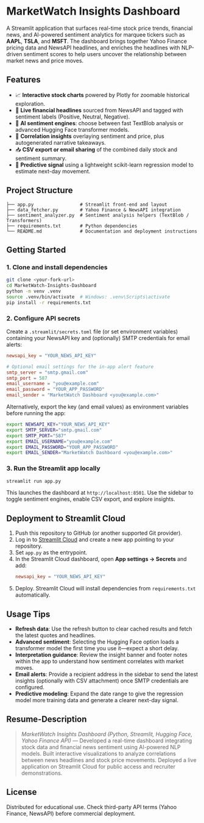 # MarketWatch Insights Dashboard

A Streamlit application that surfaces real-time stock price trends, financial news, and AI-powered sentiment analytics for marquee tickers such as **AAPL**, **TSLA**, and **MSFT**. The dashboard brings together Yahoo Finance pricing data and NewsAPI headlines, and enriches the headlines with NLP-driven sentiment scores to help users uncover the relationship between market news and price moves.

## Features
- 📈 **Interactive stock charts** powered by Plotly for zoomable historical exploration.
- 📰 **Live financial headlines** sourced from NewsAPI and tagged with sentiment labels (Positive, Neutral, Negative).
- 🤖 **AI sentiment engines**: choose between fast TextBlob analysis or advanced Hugging Face transformer models.
- 🔗 **Correlation insights** overlaying sentiment and price, plus autogenerated narrative takeaways.
- 📥 **CSV export or email sharing** of the combined daily stock and sentiment summary.
- 🔮 **Predictive signal** using a lightweight scikit-learn regression model to estimate next-day movement.

## Project Structure
```
├── app.py                 # Streamlit front-end and layout
├── data_fetcher.py        # Yahoo Finance & NewsAPI integration
├── sentiment_analyzer.py  # Sentiment analysis helpers (TextBlob / Transformers)
├── requirements.txt       # Python dependencies
└── README.md              # Documentation and deployment instructions
```

## Getting Started

### 1. Clone and install dependencies
```bash
git clone <your-fork-url>
cd MarketWatch-Insights-Dashboard
python -m venv .venv
source .venv/bin/activate  # Windows: .venv\Scripts\activate
pip install -r requirements.txt
```

### 2. Configure API secrets
Create a `.streamlit/secrets.toml` file (or set environment variables) containing your NewsAPI key and (optionally) SMTP credentials for email alerts:
```toml
newsapi_key = "YOUR_NEWS_API_KEY"

# Optional email settings for the in-app alert feature
smtp_server = "smtp.gmail.com"
smtp_port = 587
email_username = "you@example.com"
email_password = "YOUR_APP_PASSWORD"
email_sender = "MarketWatch Dashboard <you@example.com>"
```
Alternatively, export the key (and email values) as environment variables before running the app:
```bash
export NEWSAPI_KEY="YOUR_NEWS_API_KEY"
export SMTP_SERVER="smtp.gmail.com"
export SMTP_PORT="587"
export EMAIL_USERNAME="you@example.com"
export EMAIL_PASSWORD="YOUR_APP_PASSWORD"
export EMAIL_SENDER="MarketWatch Dashboard <you@example.com>"
```

### 3. Run the Streamlit app locally
```bash
streamlit run app.py
```
This launches the dashboard at `http://localhost:8501`. Use the sidebar to toggle sentiment engines, enable CSV export, and explore insights.

## Deployment to Streamlit Cloud
1. Push this repository to GitHub (or another supported Git provider).
2. Log in to [Streamlit Cloud](https://streamlit.io/cloud) and create a new app pointing to your repository.
3. Set `app.py` as the entrypoint.
4. In the Streamlit Cloud dashboard, open **App settings → Secrets** and add:
   ```toml
   newsapi_key = "YOUR_NEWS_API_KEY"
   ```
5. Deploy. Streamlit Cloud will install dependencies from `requirements.txt` automatically.

## Usage Tips
- **Refresh data**: Use the refresh button to clear cached results and fetch the latest quotes and headlines.
- **Advanced sentiment**: Selecting the Hugging Face option loads a transformer model the first time you use it—expect a short delay.
- **Interpretation guidance**: Review the insight banner and footer notes within the app to understand how sentiment correlates with market moves.
- **Email alerts**: Provide a recipient address in the sidebar to send the latest insights (optionally with CSV attachment) once SMTP credentials are configured.
- **Predictive modeling**: Expand the date range to give the regression model more training data and generate a clearer next-day signal.

## Resume-Description
> *MarketWatch Insights Dashboard (Python, Streamlit, Hugging Face, Yahoo Finance API)* — Developed a real-time dashboard integrating stock data and financial news sentiment using AI-powered NLP models. Built interactive visualizations to analyze correlations between news headlines and stock price movements. Deployed a live application on Streamlit Cloud for public access and recruiter demonstrations.

## License
Distributed for educational use. Check third-party API terms (Yahoo Finance, NewsAPI) before commercial deployment.
